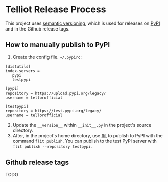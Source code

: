 # Telliot Release Process

This project uses [semantic versioning](https://packaging.python.org/guides/distributing-packages-using-setuptools/#choosing-a-versioning-scheme), which is used for releases on [PyPI](https://pypi.org/) and in the Github release tags.

## How to manually publish to PyPI

1) Create the config file. `~/.pypirc`:
```
[distutils]
index-servers =
   pypi
   testpypi

[pypi]
repository = https://upload.pypi.org/legacy/
username = tellorofficial

[testpypi]
repository = https://test.pypi.org/legacy/
username = tellorofficial
```
2) Update the `__version__` within `__init__.py` in the project's source directory. 
3) After, in the project's home directory, use [flit](https://github.com/takluyver/flit) to publish to PyPI with the command `flit publish`. You can publish to the test PyPI server with `flit publish --repository testpypi`.


## Github release tags

TODO